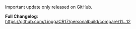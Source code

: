 Important update only released on GitHub.

**Full Changelog**: https://github.com/LinggaCR17/personalbuild/compare/11...12

